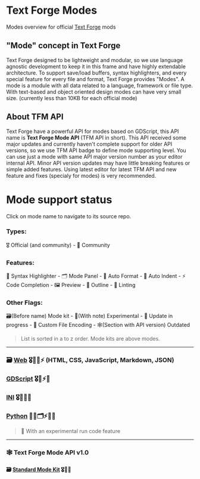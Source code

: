 # Text Forge Modes
Modes overview for official [Text Forge](https://github.com/mkh-user/text-forge) mods

## "Mode" concept in Text Forge
Text Forge designed to be lightweight and modular, so we use language agnostic development to keep it in this frame and have highly extendable architecture. To support save/load buffers, syntax highlighters, and every special feature for every file and format, Text Forge provides "Modes". A mode is a module with all data related to a language, framework or file type. With text-based and object oriented design modes can have very small size. (currently less than 10KB for each official mode)

## About TFM API
Text Forge have a powerful API for modes based on GDScript, this API name is **Text Forge Mode API** (TFM API in short). This API received some major updates and currently haven't complete support for older API versions, so we use TFM API badge to define mode supporting level. You can use just a mode with same API major version number as your editor internal API. Minor API version updates may have little breaking features or simple added features. Using latest editor for latest TFM API and new feature and fixes (specialy for modes) is very recommended.

# Mode support status

Click on mode name to navigate to its source repo.

### Types:
🎖️ Official (and community) - 👥 Community
### Features:
🎨 Syntax Highlighter - 🗂️ Mode Panel - 🧹 Auto Format - 📐 Auto Indent - ⚡ Code Completion - 🖼️ Preview - 🧭 Outline - 🚨 Linting
### Other Flags:
🗃️(Before name) Mode kit - 🧪(With note) Experimental - 🚧 Update in progress - 🧾 Custom File Encoding - 🕸️(Section with API version) Outdated

> List is sorted in a to z order. Mode kits are above modes.

---

### 🗃️ [Web](https://github.com/text-forge/web-mode-kit) 🎖️🎨🧹⚡ (HTML, CSS, JavaScript, Markdown, JSON)
### [GDScript](https://github.com/text-forge/gdscript-mode) 🎖️🎨⚡🧭
### [INI](https://github.com/text-forge/ini-mode) 🎖️🎨🧹🧭
### [Python](https://github.com/mkh-user/text-forge-python-mode) 👥🎨🗂️⚡🧭🧪
> 🧪 With an experimental run code feature

---
### 🕸️ Text Forge Mode API v1.0
#### 🗃️ [Standard Mode Kit](https://github.com/text-forge/mode-library/tree/mode-api-1) 🎖️🎨🧹
